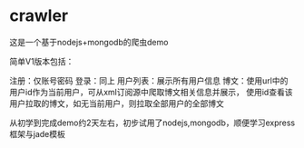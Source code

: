 # crawler
这是一个基于nodejs+mongodb的爬虫demo 

简单V1版本包括：

注册：仅账号密码
登录：同上
用户列表：展示所有用户信息
博文：使用url中的用户id作为当前用户，可从xml订阅源中爬取博文相关信息并展示，
      使用id查看该用户拉取的博文，如无当前用户，则拉取全部用户的全部博文

从初学到完成demo约2天左右，初步试用了nodejs,mongodb，顺便学习express框架与jade模板



